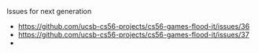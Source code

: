 
Issues for next generation

* https://github.com/ucsb-cs56-projects/cs56-games-flood-it/issues/36
* https://github.com/ucsb-cs56-projects/cs56-games-flood-it/issues/37
* 
